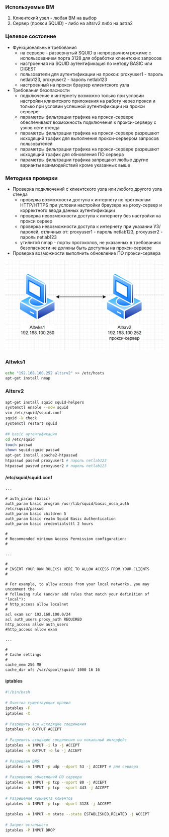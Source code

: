 ### Используемые ВМ
1. Клиентский узел - любая ВМ на выбор
2. Сервер (прокси SQUID) - либо на altsrv2 либо на astra2
### Целевое состояние
* Функциональные требования
	* на сервере - развернутый SQUID в непрозрачном режиме с использованием порта 3128 для обработки клиентских запросов
	* настроенная на SQUID аутентификация по методу BASIC или DIGEST
	* пользователи для аутентификации на прокси: proxyuser1 - пароль netlab123, proxyuser2 - пароль netlab123
	* настроенный на прокси браузер клиентского узла
* Требования безопасности
	* подключение к интернету возможно только при условии настройки клиентского приложения на работу через прокси и только при условии успешной аутентификации на прокси сервере
	* параметры фильтрации трафика на прокси-сервере обеспечивают возможность подключения к прокси-серверу с узлов сети стенда
	* параметры фильтрации трафика на прокси-сервере разрешают исходящий трафик для выполнения прокси-сервером запросов пользователей
	* параметры фильтрации трафика на прокси-сервере разрешают исходящий трафик для обновления ПО сервера
	* параметры фильтрации трафика запрещают любые другие варианты взаимодействий кроме указанных выше
### Методика проверки
* Проверка подключений с клиентского узла или любого другого узла стенда
	* проверка возможности доступа к интернету по протоколам HTTP/HTTPS при условии настройки браузера на proxy-сервер и корректного ввода данных аутентификации
	* проверка невозможности доступа к интернету без настройки на прокси сервер
	* проверка невозможности доступа к интернету при указании УЗ/паролей, отличных от: proxyuser1 - пароль netlab123, proxyuser2 - пароль netlab123
	* утилитой nmap - порты протоколов, не указанных в требованиях безопасности не должны быть доступны на прокси-сервере
* Проверка возможности выполнить обновление ПО прокси-сервера

![](attachment/3f2e2a13a3a2b26fb7eb10323d67fccb.png)
### Altwks1
```bash
echo "192.168.100.252 altsrv2" >> /etc/hosts
apt-get install nmap
```
### Altsrv2
```bash
apt-get install squid squid-helpers
systemctl enable --now squid
vim /etc/squid/squid.conf
squid -k check
systemctl restart squid

## basic аутентификация
cd /etc/squid
touch passwd
chown squid:squid passwd
apt-get install apache2-htpasswd
htpasswd passwd proxyuser1 # пароль netlab123
htpasswd passwd proxyuser2 # пароль netlab123
```
#### /etc/squid/squid.conf
```
...

# auth_param (basic)
auth_param basic program /usr/lib/squid/basic_ncsa_auth /etc/squid/passwd
auth_param basic children 5
auth_param basic realm Squid Basic Authentication
auth_param basic credentialsttl 2 hours

#
# Recommended minimum Access Permission configuration:
#

...

#
# INSERT YOUR OWN RULE(S) HERE TO ALLOW ACCESS FROM YOUR CLIENTS
#

# For example, to allow access from your local networks, you may uncomment the
# following rule (and/or add rules that match your definition of "local"):
# http_access allow localnet
#
acl exam scr 192.168.100.0/24
acl auth_users proxy_auth REQUIRED
http_access allow auth_users
#http_access allow exam

...

#
# Cache settings
#
cache_mem 256 MB
cache_dir ufs /var/spool/squid/ 1000 16 16
```
#### iptables
```bash
#!/bin/bash

# Очистка существующих правил
iptables -F
iptables -X

# Разрешить все исходящие соединения
iptables -P OUTPUT ACCEPT

# Разрешить входящие соединения на локальный интерфейс
iptables -A INPUT -i lo -j ACCEPT
iptables -A OUTPUT -o lo -j ACCEPT

# Разрешаем DNS
iptables -A INPUT -p udp --dport 53 -j ACCEPT # для сервера

# Разрешение обновлений ПО сервера
iptables -A INPUT -p tcp --sport 80 -j ACCEPT
iptables -A INPUT -p tcp --sport 443 -j ACCEPT

# Разрешение коннекта клиентов
iptables -A INPUT -p tcp --dport 3128 -j ACCEPT

iptables -A INPUT -m state --state ESTABLISHED,RELATED -j ACCEPT

# Запрет остального
iptables -P INPUT DROP
```
